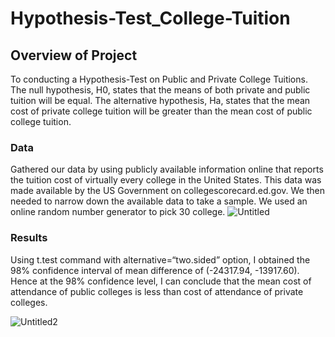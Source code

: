 # Hypothesis-Test_College-Tuition

## Overview of Project

To conducting a Hypothesis-Test on Public and Private College Tuitions.
The null hypothesis, H0, states that the means of both private and public tuition will be equal. The alternative hypothesis, Ha, states that the mean cost of private college tuition will be greater than the mean cost of public college tuition.

### Data
Gathered our data by using publicly available information online that reports the tuition cost of virtually every college in the United States. This data was made available by the US Government on collegescorecard.ed.gov. We then needed to narrow down the available data to take a sample. We used an online random number generator to pick 30 college.
![Untitled](https://user-images.githubusercontent.com/38533045/144083511-608a1b16-3bb8-40ac-96f4-fba71ffd44f3.png)



### Results

Using t.test command with alternative=“two.sided” option, I obtained the 98% confidence interval of mean difference of (-24317.94, -13917.60). Hence at the 98% confidence level, I can conclude that the mean cost of attendance of public colleges is less than cost of attendance of private colleges.


![Untitled2](https://user-images.githubusercontent.com/38533045/144084076-6591ec2a-73b7-4f38-88cf-0ee14229e34d.png)


